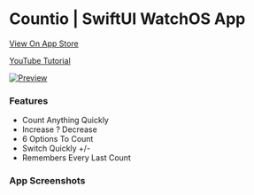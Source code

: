 # Countio | SwiftUI WatchOS App

[View On App Store](https://apps.apple.com/in/app/countio/id1510104828)

[YouTube Tutorial](https://youtu.be/EWuTnjmEnHM)

[![Preview](http://img.youtube.com/vi/YOUTUBE_VIDEO_ID_HERE/0.jpg)](https://youtu.be/BBnCv3G8VgY)

### Features
* Count Anything Quickly
* Increase ? Decrease
* 6 Options To Count
* Switch Quickly +/-
* Remembers Every Last Count

### App Screenshots
